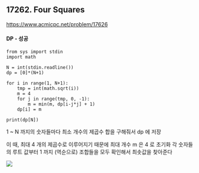 ## 17262. Four Squares
https://www.acmicpc.net/problem/17626

#### DP - 성공
```
from sys import stdin
import math

N = int(stdin.readline())
dp = [0]*(N+1)

for i in range(1, N+1):
    tmp = int(math.sqrt(i))
    m = 4
    for j in range(tmp, 0, -1):
        m = min(m, dp[i-j*j] + 1)
    dp[i] = m

print(dp[N])
```

1 ~ N 까지의 숫자들마다 최소 개수의 제곱수 합을 구해줘서 dp 에 저장

이 때, 최대 4 개의 제곱수로 이루어지기 때문에 최대 개수 m 은 4 로 초기화
각 숫자들의 루트 값부터 1 까지 (역순으로) 조합들을 모두 확인해서 최솟값을 찾아준다

![](https://velog.velcdn.com/images/jsh5408/post/4500cd83-ba3b-4e48-97be-b0243c374917/image.png)
